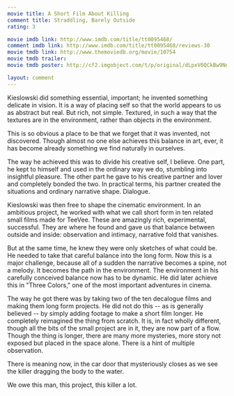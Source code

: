 ```yaml
---
movie title: A Short Film About Killing
comment title: Straddling, Barely Outside
rating: 3

movie imdb link: http://www.imdb.com/title/tt0095468/
comment imdb link: http://www.imdb.com/title/tt0095468/reviews-30
movie tmdb link: http://www.themoviedb.org/movie/10754
movie tmdb trailer: 
movie tmdb poster: http://cf2.imgobject.com/t/p/original/dLpxV0QCkBw9NnivyIaAYAQ6lTm.jpg

layout: comment
---
```


Kieslowski did something essential, important; he invented something delicate in vision. It is a way of placing self so that the world appears to us as abstract but real. But rich, not simple. Textured, in such a way that the textures are in the environment, rather than objects in the environment.

This is so obvious a place to be that we forget that it was invented, not discovered. Though almost no one else achieves this balance in art, ever, it has become already something we find naturally in ourselves.

The way he achieved this was to divide his creative self, I believe. One part, he kept to himself and used in the ordinary way we do, stumbling into insightful pleasure. The other part he gave to his creative partner and lover and completely bonded the two. In practical terms, his partner created the situations and ordinary narrative shape. Dialogue.

Kieslowski was then free to shape the cinematic environment. In an ambitious project, he worked with what we call short form in ten related small films made for TeeVee. These are amazingly rich, experimental, successful. They are where he found and gave us that balance between outside and inside: observation and intimacy, narrative fold that vanishes.

But at the same time, he knew they were only sketches of what could be. He needed to take that careful balance into the long form. Now this is a major challenge, because all of a sudden the narrative becomes a spine, not a melody. It becomes the path in the environment. The environment in his carefully conceived balance now has to be dynamic. He did later achieve this in "Three Colors," one of the most important adventures in cinema.

The way he got there was by taking two of the ten decalogue films and making them long form projects. He did not do this -- as is generally believed -- by simply adding footage to make a short film longer. He completely reimagined the thing from scratch. It is, in fact wholly different, though all the bits of the small project are in it, they are now part of a flow. Though the thing is longer, there are many more mysteries, more story not exposed but placed in the space alone. There is a hint of multiple observation.

There is meaning now, in the car door that mysteriously closes as we see the killer dragging the body to the water.

We owe this man, this project, this killer a lot.